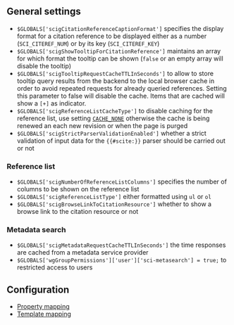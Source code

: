 ## General settings

- `$GLOBALS['scigCitationReferenceCaptionFormat']` specifies the display format for a citation
  reference to be displayed either as a number (`SCI_CITEREF_NUM`) or by its key (`SCI_CITEREF_KEY`)
- `$GLOBALS['scigShowTooltipForCitationReference']` maintains an array for which format the tooltip
   can be shown (`false` or an empty array will disable the tooltip)
- `$GLOBALS['scigTooltipRequestCacheTTLInSeconds']` to allow to store tooltip query results from
   the backend to the local browser cache in order to avoid repeated requests for already queried
   references. Setting this parameter to false will disable the cache. Items that are cached will show
   a `[+]` as indicator.
- `$GLOBALS['scigReferenceListCacheType']` to disable caching for the reference list, use setting
  [`CACHE_NONE`][mw-cachetype] otherwise the cache is being renewed an each new revision or when
  the page is purged
- `$GLOBALS['scigStrictParserValidationEnabled']` whether a strict validation of input data for
  the `{{#scite:}}` parser should be carried out or not

### Reference list

- `$GLOBALS['scigNumberOfReferenceListColumns']` specifies the number of columns to be shown
  on the reference list
- `$GLOBALS['scigReferenceListType']` either formatted using `ul` or `ol`
- `$GLOBALS['scigBrowseLinkToCitationResource']` whether to show a browse link to the citation
  resource or not

### Metadata search

- `$GLOBALS['scigMetadataRequestCacheTTLInSeconds']` the time responses are cached from a
   metadata service provider
- `$GLOBALS['wgGroupPermissions']['user']['sci-metasearch'] = true;` to restricted access to users

## Configuration

- [Property mapping](https://github.com/SemanticMediaWiki/SemanticCite/blob/master/docs/02-property-mapping.md)
- [Template mapping](https://github.com/SemanticMediaWiki/SemanticCite/blob/master/docs/03-template-mapping.md)

[mw-cachetype]: http://www.mediawiki.org/wiki/Manual:$wgMainCacheType
